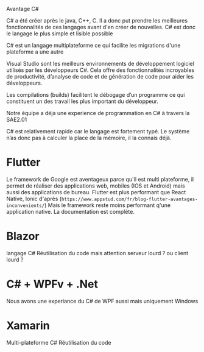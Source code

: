 Avantage C#

C# a été créer après le java, C++, C. Il a donc put prendre les meilleures fonctionnalités de ces langages avant d'en créer de nouvelles. C# est donc le langage le plus simple et lisible possible

C# est un langage multiplateforme ce qui facilite les migrations d'une plateforme a une autre

Visual Studio  sont les meilleurs environnements de développement logiciel utilisés par les développeurs C#. Cela offre des fonctionnalités incroyables de productivité, d’analyse de code et de génération de code pour aider les développeurs. 

Les compilations (builds) facilitent le débogage d’un programme ce qui constituent un des travail les plus important du développeur.

Notre équipe a déja une experience de programmation en C# à travers la SAE2.01

C# est relativement rapide car le langage est fortement typé. Le système n’as donc pas à calculer la place de la mémoire, il la connais déjà.

# Flutter
Le framework de Google est aventageux parce qu'il est multi plateforme, il permet de réaliser des applications web, mobiles (IOS et Android) mais aussi des applications de bureau.
Flutter est plus performant que React Native, Ionic d'après (`https://www.appstud.com/fr/blog-flutter-avantages-inconvenients/`)
Mais le framework reste moins performant q'une application native.
La documentation est complète.

# Blazor
langage C#
Réutilisation du code mais attention serveur lourd ? ou client lourd ? 

# C\# + WPFv + .Net
Nous avons une experiance du C#
de WPF aussi mais uniquement Windows

# Xamarin 
Multi-plateforme
C#
Réutilisation du code